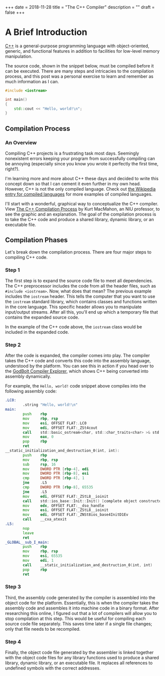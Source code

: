 +++
date = 2018-11-28
title = "The C++ Compiler"
description = ""
draft = false
+++

# A Brief Introduction

[C++](https://en.wikipedia.org/wiki/C%2B%2B) is a general-purpose programming
language with object-oriented, generic, and functional features in addition to
facilities for low-level memory manipulation.

The source code, shown in the snippet below, must be compiled before it can be
executed. There are many steps and intricacies to the compilation process, and
this post was a personal exercise to learn and remember as much information as I
can.

``` cpp
#include <iostream>

int main()
{
    std::cout << "Hello, world!\n";
}
```

## Compilation Process

### An Overview

Compiling C++ projects is a frustrating task most days. Seemingly nonexistent
errors keeping your program from successfully compiling can be annoying
(especially since you know you wrote it perfectly the first time, right?).

I'm learning more and more about C++ these days and decided to write this
concept down so that I can cement it even further in my own head. However, C++
is not the only compiled language. Check out [the Wikipedia entry for compiled
languages](https://en.wikipedia.org/wiki/Compiled_language) for more examples of
compiled languages.

I'll start with a wonderful, graphical way to conceptualize the C++ compiler.
View [The C++ Compilation
Process](https://web.archive.org/web/20190419035048/http://faculty.cs.niu.edu/~mcmahon/CS241/Notes/compile.html)
by Kurt MacMahon, an NIU professor, to see the graphic and an explanation. The
goal of the compilation process is to take the C++ code and produce a shared
library, dynamic library, or an executable file.

## Compilation Phases

Let's break down the compilation process. There are four major steps to
compiling C++ code.

### Step 1

The first step is to expand the source code file to meet all dependencies. The
C++ preprocessor includes the code from all the header files, such as `#include
<iostream>`. Now, what does that mean? The previous example includes the
`iostream` header. This tells the computer that you want to use the `iostream`
standard library, which contains classes and functions written in the core
language. This specific header allows you to manipulate input/output streams.
After all this, you'll end up which a temporary file that contains the expanded
source code.

In the example of the C++ code above, the `iostream` class would be included in
the expanded code.

### Step 2

After the code is expanded, the compiler comes into play. The compiler takes the
C++ code and converts this code into the assembly language, understood by the
platform. You can see this in action if you head over to the [GodBolt Compiler
Explorer](https://godbolt.org), which shows C++ being converted into assembly
dynamically.

For example, the `Hello, world!` code snippet above compiles into the following
assembly code:

``` asm
.LC0:
        .string "Hello, world!\n"
main:
        push    rbp
        mov     rbp, rsp
        mov     esi, OFFSET FLAT:.LC0
        mov     edi, OFFSET FLAT:_ZSt4cout
        call    std::basic_ostream<char, std::char_traits<char> >& std::operator<< <std::char_traits<char> >(std::basic_ostream<char, std::char_traits<char> >&, char const*)
        mov     eax, 0
        pop     rbp
        ret
__static_initialization_and_destruction_0(int, int):
        push    rbp
        mov     rbp, rsp
        sub     rsp, 16
        mov     DWORD PTR [rbp-4], edi
        mov     DWORD PTR [rbp-8], esi
        cmp     DWORD PTR [rbp-4], 1
        jne     .L5
        cmp     DWORD PTR [rbp-8], 65535
        jne     .L5
        mov     edi, OFFSET FLAT:_ZStL8__ioinit
        call    std::ios_base::Init::Init() [complete object constructor]
        mov     edx, OFFSET FLAT:__dso_handle
        mov     esi, OFFSET FLAT:_ZStL8__ioinit
        mov     edi, OFFSET FLAT:_ZNSt8ios_base4InitD1Ev
        call    __cxa_atexit
.L5:
        nop
        leave
        ret
_GLOBAL__sub_I_main:
        push    rbp
        mov     rbp, rsp
        mov     esi, 65535
        mov     edi, 1
        call    __static_initialization_and_destruction_0(int, int)
        pop     rbp
        ret
```

### Step 3

Third, the assembly code generated by the compiler is assembled into the object
code for the platform. Essentially, this is when the compiler takes the assembly
code and assembles it into machine code in a binary format. After researching
this online, I figured out that a lot of compilers will allow you to stop
compilation at this step. This would be useful for compiling each source code
file separately. This saves time later if a single file changes; only that file
needs to be recompiled.

### Step 4

Finally, the object code file generated by the assembler is linked together with
the object code files for any library functions used to produce a shared
library, dynamic library, or an executable file. It replaces all references to
undefined symbols with the correct addresses.
